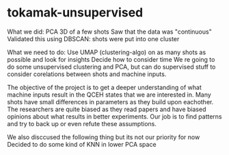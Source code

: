 # tokamak-unsupervised

What we did:
PCA 3D of a few shots
Saw that the data was "continuous"
Validated this using DBSCAN: shots were put into one cluster

What we need to do:
Use UMAP (clustering-algo) on as many shots as possible and look for insights
Decide how to consider time
We re going to do some unsupervised clustering and PCA, but can do supervised stuff to consider corelations between shots and machine inputs.

The objective of the project is to get a deeper understanding of what machine inputs result in the QCEH states that we are interested in.
Many shots have small differences in parameters as they build upon eachother. The researchers are quite biased as they read papers and have biased opinions about what results in better experiments. Our job is to find patterns and try to back up or even refute these assumptions.



We also disccused the following thing but its not our priority for now
Decided to do some kind of KNN in lower PCA space